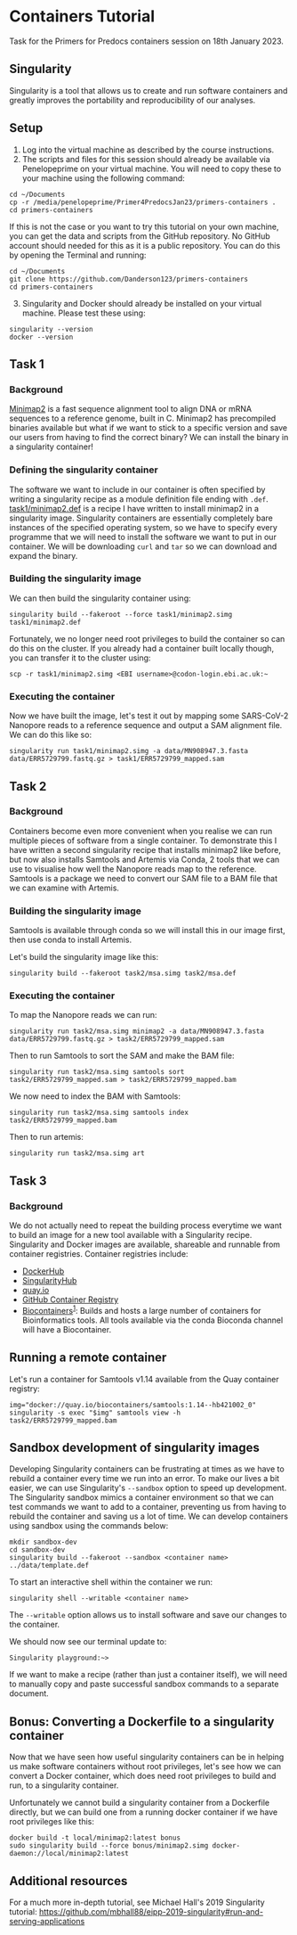 # Containers Tutorial

Task for the Primers for Predocs containers session on 18th January 2023.

## Singularity

Singularity is a tool that allows us to create and run software containers and greatly improves the portability and reproducibility of our analyses.

## Setup

1) Log into the virtual machine as described by the course instructions.
2) The scripts and files for this session should already be available via Penelopeprime on your virtual machine. You will need to copy these to your machine using the following command:
```{bash}
cd ~/Documents
cp -r /media/penelopeprime/Primer4PredocsJan23/primers-containers .
cd primers-containers
```
If this is not the case or you want to try this tutorial on your own machine, you can get the data and scripts from the GitHub repository. No GitHub account should needed for this as it is a public repository. You can do this by opening the Terminal and running:
```{bash}
cd ~/Documents
git clone https://github.com/Danderson123/primers-containers
cd primers-containers
```
3) Singularity and Docker should already be installed on your virtual machine. Please test these using:
```{bash}
singularity --version
docker --version
```

## Task 1

### Background

[Minimap2](https://github.com/lh3/minimap2) is a fast sequence alignment tool to align DNA or mRNA sequences to a reference genome, built in C. Minimap2 has precompiled binaries available but what if we want to stick to a specific version and save our users from having to find the correct binary? We can install the binary in a singularity container!

### Defining the singularity container

The software we want to include in our container is often specified by writing a singularity recipe as a module definition file ending with `.def`. [task1/minimap2.def](https://github.com/Danderson123/primers-containers/blob/master/task1/minimap2-recipe.def) is a recipe I have written to install minimap2 in a singularity image. Singularity containers are essentially completely bare instances of the specified operating system, so we have to specify every programme that we will need to install the software we want to put in our container. We will be downloading `curl` and `tar` so we can download and expand the binary.

### Building the singularity image

We can then build the singularity container using:
```{bash}
singularity build --fakeroot --force task1/minimap2.simg task1/minimap2.def
```
Fortunately, we no longer need root privileges to build the container so can do this on the cluster. If you already had a container built locally though, you can transfer it to the cluster using:
```{bash}
scp -r task1/minimap2.simg <EBI username>@codon-login.ebi.ac.uk:~
```

### Executing the container

Now we have built the image, let's test it out by mapping some SARS-CoV-2 Nanopore reads to a reference sequence and output a SAM alignment file. We can do this like so:
```{bash}
singularity run task1/minimap2.simg -a data/MN908947.3.fasta data/ERR5729799.fastq.gz > task1/ERR5729799_mapped.sam
```

## Task 2

### Background

Containers become even more convenient when you realise we can run multiple pieces of software from a single container. To demonstrate this I have written a second singularity recipe that installs minimap2 like before, but now also installs Samtools and Artemis via Conda, 2 tools that we can use to visualise how well the Nanopore reads map to the reference. Samtools is a package we need to convert our SAM file to a BAM file that we can examine with Artemis.

### Building the singularity image

Samtools is available through conda so we will install this in our image first, then use conda to install Artemis.

Let's build the singularity image like this:
```{bash}
singularity build --fakeroot task2/msa.simg task2/msa.def
```

### Executing the container

To map the Nanopore reads we can run:
```{bash}
singularity run task2/msa.simg minimap2 -a data/MN908947.3.fasta data/ERR5729799.fastq.gz > task2/ERR5729799_mapped.sam
```
Then to run Samtools to sort the SAM and make the BAM file:
```{bash}
singularity run task2/msa.simg samtools sort task2/ERR5729799_mapped.sam > task2/ERR5729799_mapped.bam
```
We now need to index the BAM with Samtools:
```{bash}
singularity run task2/msa.simg samtools index task2/ERR5729799_mapped.bam
```
Then to run artemis:
```{bash}
singularity run task2/msa.simg art
```

## Task 3

### Background

We do not actually need to repeat the building process everytime we want to build an image for a new tool available with a Singularity recipe. Singularity and Docker images are available, shareable and runnable from container registries. Container registries include:
* [DockerHub](https://hub.docker.com/)
* [SingularityHub](https://singularityhub.com/)
* [quay.io](https://quay.io/)
* [GitHub Container Registry](https://docs.github.com/en/packages/working-with-a-github-packages-registry/working-with-the-container-registry)
* [Biocontainers](https://biocontainers.pro/registry)<sup>[1](https://academic.oup.com/bioinformatics/article/33/16/2580/3096437?login=true)</sup>: Builds and hosts a large number of containers for Bioinformatics tools. All tools available via the conda Bioconda channel will have a Biocontainer.

## Running a remote container

Let's run a container for Samtools v1.14 available from the Quay container registry:
```{bash}
img="docker://quay.io/biocontainers/samtools:1.14--hb421002_0"
singularity -s exec "$img" samtools view -h task2/ERR5729799_mapped.bam
```

## Sandbox development of singularity images

Developing Singularity containers can be frustrating at times as we have to rebuild a container every time we run into an error. To make our lives a bit easier, we can use Singularity's `--sandbox` option to speed up development. The Singularity sandbox mimics a container environment so that we can test commands we want to add to a container, preventing us from having to rebuild the container and saving us a lot of time. We can develop containers using sandbox using the commands below:
```{bash}
mkdir sandbox-dev
cd sandbox-dev
singularity build --fakeroot --sandbox <container name> ../data/template.def
```
To start an interactive shell within the container we run:
```{bash}
singularity shell --writable <container name>
```
The `--writable` option allows us to install software and save our changes to the container.

We should now see our terminal update to:
```{bash}
Singularity playground:~>
```
If we want to make a recipe (rather than just a container itself), we will need to manually copy and paste successful sandbox commands to a separate document.

## Bonus: Converting a Dockerfile to a singularity container

Now that we have seen how useful singularity containers can be in helping us make software containers without root privileges, let's see how we can convert a Docker container, which does need root privileges to build and run, to a singularity container.

Unfortunately we cannot build a singularity container from a Dockerfile directly, but we can build one from a running docker container if we have root privileges like this:

```{bash}
docker build -t local/minimap2:latest bonus
sudo singularity build --force bonus/minimap2.simg docker-daemon://local/minimap2:latest
```

## Additional resources

For a much more in-depth tutorial, see Michael Hall's 2019 Singularity tutorial: https://github.com/mbhall88/eipp-2019-singularity#run-and-serving-applications

